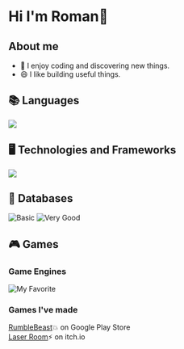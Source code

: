 # Hi I'm Roman👋

## About me

- 🌱 I enjoy coding and discovering new things.
- 😄 I like building useful things.

## 📚 Languages
![](https://skillicons.dev/icons?i=py,c,cpp,cs,ocaml,java)

## 🖥️ Technologies and Frameworks
![](https://skillicons.dev/icons?i=selenium,qt,fastapi,tensorflow,arduino)

## 💾 Databases
![Basic](https://skillicons.dev/icons?i=mysql)
![Very Good](https://skillicons.dev/icons?i=mongodb)

## 🎮 Games
### Game Engines
![My Favorite](https://skillicons.dev/icons?i=unity,gamemakerstudio)

### Games I've made
[RumbleBeast](https://play.google.com/store/apps/details?id=com.BadBrothers.RumbleGames&hl=fr&gl=US)💥 on Google Play Store\
[Laser Room](https://romanraa.itch.io/laser-room)⚡ on itch.io
